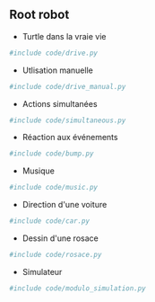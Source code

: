 ## Root robot

* Turtle dans la vraie vie

```python
#include code/drive.py
```

* Utlisation manuelle

```python
#include code/drive_manual.py
```

* Actions simultanées

```python
#include code/simultaneous.py
```

* Réaction aux événements

```python
#include code/bump.py
```

* Musique

```python
#include code/music.py
```

* Direction d'une voiture

```python
#include code/car.py
```

* Dessin d'une rosace

```python
#include code/rosace.py
```

* Simulateur

```python
#include code/modulo_simulation.py
```
